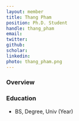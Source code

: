 ```yaml
---
layout: member
title: Thang Pham
position: Ph.D. Student
handle: thang_pham
email: 
twitter:
github:
scholar: 
linkedin: 
photo: thang_pham.png
---
```


### Overview


### Education
- BS, Degree, Univ (Year)